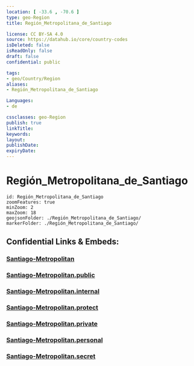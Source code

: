 ```yaml
---
location: [ -33.6 , -70.6 ] 
type: geo-Region
title: Región_Metropolitana_de_Santiago

license: CC BY-SA 4.0
source: https://datahub.io/core/country-codes
isDeleted: false
isReadOnly: false
draft: false
confidential: public

tags:
- geo/Country/Region
aliases:
- Región_Metropolitana_de_Santiago

Languages:
- de

cssclasses: geo-Region
publish: true
linkTitle: 
keywords: 
layout: 
publishDate: 
expiryDate: 
---
```


# Región_Metropolitana_de_Santiago

```leaflet
id: Región_Metropolitana_de_Santiago
zoomFeatures: true 
minZoom: 2 
maxZoom: 18
geojsonFolder: ./Región_Metropolitana_de_Santiago/
markerFolder: ./Región_Metropolitana_de_Santiago/
```


## Confidential Links & Embeds: 

### [Santiago-Metropolitan](/_Standards/Earth/Continent/America~South/Chile/regions~Chile/Santiago-Metropolitan.md) 

### [Santiago-Metropolitan.public](/_public/Earth/Continent/America~South/Chile/regions~Chile/Santiago-Metropolitan.public.md) 

### [Santiago-Metropolitan.internal](/_internal/Earth/Continent/America~South/Chile/regions~Chile/Santiago-Metropolitan.internal.md) 

### [Santiago-Metropolitan.protect](/_protect/Earth/Continent/America~South/Chile/regions~Chile/Santiago-Metropolitan.protect.md) 

### [Santiago-Metropolitan.private](/_private/Earth/Continent/America~South/Chile/regions~Chile/Santiago-Metropolitan.private.md) 

### [Santiago-Metropolitan.personal](/_personal/Earth/Continent/America~South/Chile/regions~Chile/Santiago-Metropolitan.personal.md) 

### [Santiago-Metropolitan.secret](/_secret/Earth/Continent/America~South/Chile/regions~Chile/Santiago-Metropolitan.secret.md)

